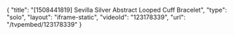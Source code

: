 {
    "title": "[1508441819] Sevilla Silver Abstract Looped Cuff Bracelet",
    "type": "solo",
    "layout": "iframe-static",
    "videoId": "123178339",
    "url": "\/tvpembed\/123178339"
}